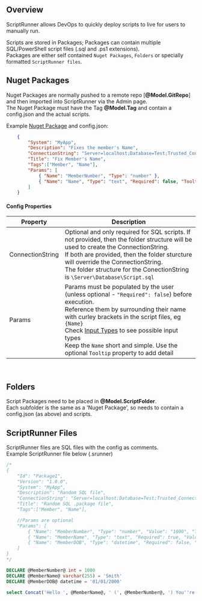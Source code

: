 ## Overview

ScriptRunner allows DevOps to quickly deploy scripts to live for users to manually run.  

Scripts are stored in Packages; Packages can contain multiple SQL/PowerShell script files (.sql and .ps1 extensions).  
Packages are either self contained `Nuget Packages`, `Folders` or specially formatted `ScriptRunner files`.

## Nuget Packages

Nuget Packages are normally pushed to a remote repo [<strong>@Model.GitRepo</strong>] and then imported into ScriptRunner via the Admin page.  
The Nuget Package must have the Tag <strong>@Model.Tag</strong> and contain a config.json and the actual scripts.


Example <a href="/files/MyApp_Fix_Name.1.1.3.nupkg">Nuget Package</a> and config.json:

```json
    {
        "System": "MyApp",
        "Description": "Fixes the member's Name",
        "ConnectionString": "Server=localhost;Database=Test;Trusted_Connection=True;",
        "Title": "Fix Member's Name",
        "Tags":["Member", "Name"],
        "Params": [
            { "Name": "MemberNumber", "Type": "number" },
            { "Name": "Name", "Type": "text", "Required": false, "Tooltip": "Their new Name" }
        ]
    }
 ```

 #### Config Properties

| Property   | Description|
| ---------- | ---------- |
|ConnectionString|Optional and only required for SQL scripts. If not provided, then the folder structure will be used to create the ConnectionString. <br />If both are provided, then the folder sturcture will override the ConnectionString.<br />The folder structure for the ConectionString is `\Server\Database\Script.sql`
|Params|Params must be populated by the user (unless optional - `"Required": false`) before execution.<br />Reference them by surrounding their name with curley brackets in the script files, eg `{Name}`<br /> Check <a href="https://www.w3schools.com/html/html_form_input_types.asp">Input Types</a> to see possible input types<br />Keep the `Name` short and simple.  Use the optional `Tooltip` property to add detail

<br />

## Folders

Script Packages need to be placed in <strong>@Model.ScriptFolder</strong>.  
Each subfolder is the same as a 'Nuget Package', so needs to contain a config.json (as above) and scripts.

## ScriptRunner Files

ScriptRunner files are SQL files with the config as comments.  
Example ScriptRunner file below (.srunner)
```sql
/*
{	
	"Id": "Package1",
	"Version": "1.0.0",
	"System": "MyApp", 
	"Description": "Random SQL file", 
	"ConnectionString": "Server=localhost;Database=Test;Trusted_Connection=True;",
	"Title": "Random SQL .package file", 
	"Tags":["Member", "Name"], 

	//Params are optional
	"Params": [
		{ "Name": "MemberNumber", "Type": "number", "Value": "1000", "Tooltip": "The MemberNumber" }, 
		{ "Name": "MemberName", "Type": "text", "Required": true, "Value": "Smith", "Tooltip": "Their new Name" },
		{ "Name": "MemberDOB", "Type": "datetime", "Required": false, "Value": "01/01/2000" }
	]
}
*/

DECLARE @MemberNumber@ int = 1000 
DECLARE @MemberName@ varchar(255) = 'Smith' 
DECLARE @MemberDOB@ datetime = '01/01/2000'

select Concat('Hello ', @MemberName@, ' (', @MemberNumber@, ') You''re DOB is ', @MemberDOB@)
```
